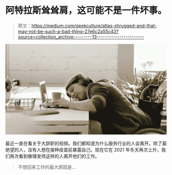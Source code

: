 # 阿特拉斯耸耸肩，这可能不是一件坏事。

> 原文：<https://medium.com/geekculture/atlas-shrugged-and-that-may-not-be-such-a-bad-thing-27e6c2a55c43?source=collection_archive---------13----------------------->

![](img/bbbd535185a15176b9fe7157d35c3c7d.png)

最近一直在看关于大辞职的视频。我们都知道为什么服务行业的人会离开。除了最绝望的人，没有人想在接种疫苗前暴露自己。现在它在 2021 年冬天再次上升，我们再次看到像理发师这样的人离开他们的工作。

> 不想回来工作的最大原因是…